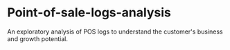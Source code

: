 # Point-of-sale-logs-analysis
An exploratory analysis of POS logs to understand the customer's business and growth potential.
